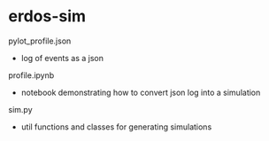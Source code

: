 # erdos-sim

pylot_profile.json 
- log of events as a json

profile.ipynb
- notebook demonstrating how to convert json log into a simulation

sim.py
- util functions and classes for generating simulations
